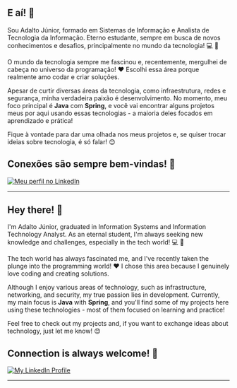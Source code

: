 ## E aí! 👋

Sou Adalto Júnior, formado em Sistemas de Informação e Analista de Tecnologia da Informação. Eterno estudante, sempre em busca de novos conhecimentos e desafios, principalmente no mundo da tecnologia! 💻 🚀

O mundo da tecnologia sempre me fascinou e, recentemente, mergulhei de cabeça no universo da programação! ❤️ Escolhi essa área porque realmente amo codar e criar soluções.

Apesar de curtir diversas áreas da tecnologia, como infraestrutura, redes e segurança, minha verdadeira paixão é desenvolvimento. No momento, meu foco principal é **Java** com **Spring**, e você vai encontrar alguns projetos meus por aqui usando essas tecnologias - a maioria deles focados em aprendizado e prática! 

Fique à vontade para dar uma olhada nos meus projetos e, se quiser trocar ideias sobre tecnologia, é só falar! 😊

## Conexões são sempre bem-vindas! 🙌

<a href="https://www.linkedin.com/in/adrjr/" target="_blank"><img src="https://img.shields.io/badge/LinkedIn-%230077B5.svg?style=for-the-badge&logo=linkedin&logoColor=white" alt="Meu perfil no LinkedIn"></a>  

---

## Hey there! 👋

I'm Adalto Júnior, graduated in Information Systems and Information Technology Analyst. As an eternal student, I'm always seeking new knowledge and challenges, especially in the tech world! 💻 🚀

The tech world has always fascinated me, and I've recently taken the plunge into the programming world! ❤️ I chose this area because I genuinely love coding and creating solutions. 

Although I enjoy various areas of technology, such as infrastructure, networking, and security, my true passion lies in development. Currently, my main focus is **Java** with **Spring**, and you'll find some of my projects here using these technologies - most of them focused on learning and practice! 

Feel free to check out my projects and, if you want to exchange ideas about technology, just let me know! 😊

## Connection is always welcome! 🙌

<a href="https://www.linkedin.com/in/adrjr/" target="_blank"><img src="https://img.shields.io/badge/LinkedIn-%230077B5.svg?style=for-the-badge&logo=linkedin&logoColor=white" alt="My LinkedIn Profile"></a> 

---

<!--
**adrj/adrj** is a ✨ _special_ ✨ repository because its `README.md` (this file) appears on your GitHub profile.

Here are some ideas to get you started:

- 🔭 I’m currently working on Ifes
- 🌱 I’m currently learning ...
- 👯 I’m looking to collaborate on ...
- 🤔 I’m looking for help with ...
- 💬 Ask me about ...
- 📫 How to reach me: ...
- 😄 Pronouns: ...
- ⚡ Fun fact: ...
-->
